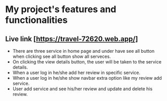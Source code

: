 # My project's features and functionalities
## Live link [https://travel-72620.web.app/]
* There are three service in home page and under have see all button when clicking see all button show all serveces.
* On clicking the view details button, the user will be taken to the service details.
* When a user log in he/she add her review in specific service.
* When a user log in he/she show navbar extra option like my review add service. 
* User add service and see his/her review and update and delete his review.

